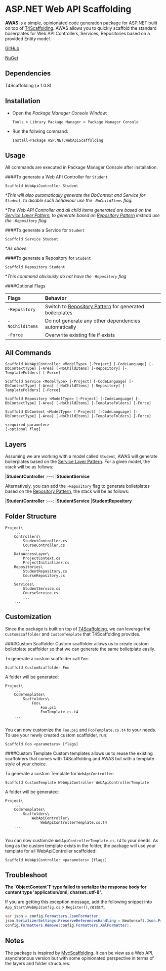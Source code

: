 ASP.NET Web API Scaffolding
=========================

**AWAS** is a simple, opinionated code generation package for ASP.NET built on top of [T4Scaffolding][0]. AWAS allows you to quickly scaffold the standard boilerplates for Web API Controllers, Services, Repositories based on a provided Entity model.

[GitHub][1]

[NuGet][2]


Dependencies
------------
T4Scaffolding (≥ 1.0.8)


Installation
----------------
- Open the *Package Manager Console Window*:

  ```
  Tools > Library Package Manager > Package Manager Console
  ```
  
- Run the follwing command:

  ```
  Install-Package ASP.NET.WebApiScaffolding
  ```


Usage
----------------
All commands are executed in Package Manager Console after installation.

####To generate a Web API Controller for `Student`
```
Scaffold WebApiController Student
```
**This will also automatically generate the DbContext and Service for `Student`, to disable such behaviour use the `-NoChildItems` flag.*

**The Web API Controller and all child items generated are based on the [Service Layer Pattern][3], to generate based on [Repository Pattern][4] instead use the `-Repository` flag.*


####To generate a Service for `Student`
```
Scaffold Service Student
```
**As above.*


####To generate a Repository for `Student`
```
Scaffold Repository Student
```
**This command obviously do not have the `-Repository` flag*

####Optional Flags

|Flags|Behavior
|:---|:---
|`-Repository`|Switch to [Repository Pattern][4] for generated boilerplates
|`-NoChildItems`|Do not generate any other dependencies automatically
|`-Force`|Overwrite existing file if exists
	
	
All Commands
------------
```
Scaffold WebApiController <ModelType> [-Project] [-CodeLanguage] [-DbContextType] [-Area] [-NoChildItems] [-Repository] [-TemplateFolders] [-Force]

Scaffold Service <ModelType> [-Project] [-CodeLanguage] [-DbContextType] [-Area] [-NoChildItems] [-Repository] [-TemplateFolders] [-Force]

Scaffold Repository <ModelType> [-Project] [-CodeLanguage] [-DbContextType] [-Area] [-NoChildItems] [-TemplateFolders] [-Force]

Scaffold DbContext <ModelType> [-Project] [-CodeLanguage] [-DbContextType] [-Area] [-NoChildItems] [-TemplateFolders] [-Force]
```
```
<required parameter>
[-optional flag]
```
	
Layers
------
Assuming we are working with a model called `Student`, AWAS will generate boilerplates based on the [Service Layer Pattern][3]. For a given model, the stack will be as follows:

|**StudentController**
:---:
|**StudentService**

Alternatively, you can add the `-Repository` flag to generate boiletplates based on the [Repository Pattern][4], the stack will be as follows:

|**StudentController**
:---:
|**StudentService**
|**StudentRepository**


Folder Structure
----------------
```
Project\
    ...
	Controllers\
		StudentController.cs
		CourseController.cs
		...
	DataAccessLayer\
		ProjectContext.cs
		ProjectInitializer.cs
	Repositories\
		StudentRepository.cs
		CourseRepository.cs
		...
	Services\
		StudentService.cs
		CourseService.cs
		...
    ...
```

Customization
-------------
Since the package is built on top of [T4Scaffolding][0], we can leverage the `CustomScaffolder` and `CustomTemplate` that T4Scaffolding provides. 

####Custom Scaffolder
Custom scaffolder allows us to create custom boiletplate scaffolder so that we can generate the same boiletplate easily.

To generate a custom scaffolder call `Foo`:
```
Scaffold CustomScaffolder Foo
```

A folder will be generated:
```
Project\
    ...
	CodeTemplates\
        Scaffolders\
            Foo\
                Foo.ps1
                FooTemplate.cs.t4
    ...
	
```

You can now customize the `Foo.ps1` and `FooTemplate.cs.t4` to your needs. To use your newly created custom scaffolder, run:
```
Scaffold Foo <parameters> [flags]
```

####Custom Template
Custom templates allows us to reuse the existing scaffolders that comes with T4Scaffolding and AWAS but with a template style of your choice. 

To generate a custom Template for `WebApiController`:
```
Scaffold CustomTemplate WebApiController WebApiControllerTemplate
```

A folder will be generated:
```
Project\
    ...
	CodeTemplates\
        Scaffolders\
            WebApiController\
                WebApiControllerTemplate.cs.t4
    ...
	
```

You can now customize `WebApiControllerTemplate.cs.t4` to your needs. As long as the custom template exists in the folder, the package will use your template for all WebApiController scaffolded:
```
Scaffold WebApiController <parameters> [flags]
```


Troubleshoot
------------
**The 'ObjectContent`1' type failed to serialize the response body for content type 'application/xml; charset=utf-8'.**

If you are getting this exception message, add the following snippet into `App_Start\WebApiConfig.cs` > `Register()`, restart.
```c#
var json = config.Formatters.JsonFormatter;
json.SerializerSettings.PreserveReferencesHandling = Newtonsoft.Json.PreserveReferencesHandling.Objects;
config.Formatters.Remove(config.Formatters.XmlFormatter);
```


Notes
-----
The package is inspired by [MvcScaffolding][5]. It can be view as a Web API, asynchronous version but with some opinionated perspective in terms of the layers and folder structures. 



[0]: https://www.nuget.org/packages/T4Scaffolding/
[1]: https://www.nuget.org/packages/ASP.NET.WebApiScaffolding/
[2]: https://www.nuget.org/packages/ASP.NET.WebApiScaffolding/
[3]: https://en.wikipedia.org/wiki/Service_layers_pattern
[4]: https://msdn.microsoft.com/en-us/library/ff649690.aspx
[5]: https://www.nuget.org/packages/MvcScaffolding/

